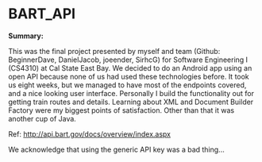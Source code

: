 # BART_API
**Summary:**

This was the final project presented by myself and team (Github: BeginnerDave, DanielJacob, joeender, SirhcG) for Software Engineering I (CS4310) at Cal State East Bay.  We decided to do an Android app using an open API because none of us had used these technologies before.  It took us eight weeks, but we managed to have most of the endpoints covered, and a nice looking user interface.  Personally I build the functionality out for getting train routes and details.  Learning about XML and Document Builder Factory were my biggest points of satisfaction.  Other than that it was another cup of Java.

Ref: http://api.bart.gov/docs/overview/index.aspx

We acknowledge that using the generic API key was a bad thing...
